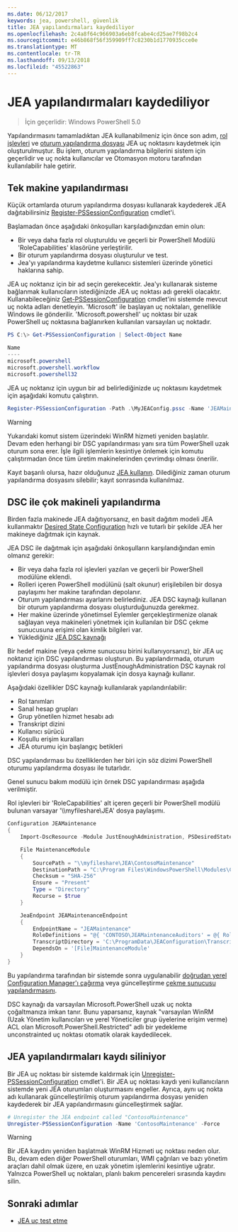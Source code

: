 ```yaml
---
ms.date: 06/12/2017
keywords: jea, powershell, güvenlik
title: JEA yapılandırmaları kaydediliyor
ms.openlocfilehash: 2c4a8f64c966903a6eb8fcabe4cd25ae7f98b2c4
ms.sourcegitcommit: e46b868f56f359909ff7c8230b1d1770935cce0e
ms.translationtype: MT
ms.contentlocale: tr-TR
ms.lasthandoff: 09/13/2018
ms.locfileid: "45522863"
---
```

# <a name="registering-jea-configurations"></a>JEA yapılandırmaları kaydediliyor

> İçin geçerlidir: Windows PowerShell 5.0

Yapılandırmasını tamamladıktan JEA kullanabilmeniz için önce son adım, [rol işlevleri](role-capabilities.md) ve [oturum yapılandırma dosyası](session-configurations.md) JEA uç noktasını kaydetmek için oluşturulmuştur.
Bu işlem, oturum yapılandırma bilgilerini sistem için geçerlidir ve uç nokta kullanıcılar ve Otomasyon motoru tarafından kullanılabilir hale getirir.

## <a name="single-machine-configuration"></a>Tek makine yapılandırması

Küçük ortamlarda oturum yapılandırma dosyası kullanarak kaydederek JEA dağıtabilirsiniz [Register-PSSessionConfiguration](https://msdn.microsoft.com/powershell/reference/5.1/microsoft.powershell.core/register-pssessionconfiguration) cmdlet'i.

Başlamadan önce aşağıdaki önkoşulları karşıladığınızdan emin olun:
- Bir veya daha fazla rol oluşturuldu ve geçerli bir PowerShell Modülü 'RoleCapabilities' klasörüne yerleştirilir.
- Bir oturum yapılandırma dosyası oluşturulur ve test.
- Jea'yı yapılandırma kaydetme kullanıcı sistemleri üzerinde yönetici haklarına sahip.

JEA uç noktanız için bir ad seçin gerekecektir.
Jea'yı kullanarak sisteme bağlanmak kullanıcıların istediğinizde JEA uç noktası adı gerekli olacaktır.
Kullanabileceğiniz [Get-PSSessionConfiguration](https://msdn.microsoft.com/powershell/reference/5.1/microsoft.powershell.core/get-pssessionconfiguration) cmdlet'ini sistemde mevcut uç nokta adları denetleyin.
'Microsoft' ile başlayan uç noktaları, genellikle Windows ile gönderilir.
'Microsoft.powershell' uç noktası bir uzak PowerShell uç noktasına bağlanırken kullanılan varsayılan uç noktadır.

```powershell
PS C:\> Get-PSSessionConfiguration | Select-Object Name

Name
----
microsoft.powershell
microsoft.powershell.workflow
microsoft.powershell32
```

JEA uç noktanız için uygun bir ad belirlediğinizde uç noktasını kaydetmek için aşağıdaki komutu çalıştırın.

```powershell
Register-PSSessionConfiguration -Path .\MyJEAConfig.pssc -Name 'JEAMaintenance' -Force
```

> [!WARNING]
> Yukarıdaki komut sistem üzerindeki WinRM hizmeti yeniden başlatılır.
> Devam eden herhangi bir DSC yapılandırması yanı sıra tüm PowerShell uzak oturum sona erer.
> İşle ilgili işlemlerin kesintiye önlemek için komutu çalıştırmadan önce tüm üretim makinelerinden çevrimdışı olması önerilir.

Kayıt başarılı olursa, hazır olduğunuz [JEA kullanın](using-jea.md).
Dilediğiniz zaman oturum yapılandırma dosyasını silebilir; kayıt sonrasında kullanılmaz.

## <a name="multi-machine-configuration-with-dsc"></a>DSC ile çok makineli yapılandırma

Birden fazla makinede JEA dağıtıyorsanız, en basit dağıtım modeli JEA kullanmaktır [Desired State Configuration](https://msdn.microsoft.com/powershell/dsc/overview) hızlı ve tutarlı bir şekilde JEA her makineye dağıtmak için kaynak.

JEA DSC ile dağıtmak için aşağıdaki önkoşulların karşılandığından emin olmanız gerekir:
- Bir veya daha fazla rol işlevleri yazılan ve geçerli bir PowerShell modülüne eklendi.
- Rolleri içeren PowerShell modülünü (salt okunur) erişilebilen bir dosya paylaşımı her makine tarafından depolanır.
- Oturum yapılandırması ayarlarını belirlediniz. JEA DSC kaynağı kullanan bir oturum yapılandırma dosyası oluşturduğunuzda gerekmez.
- Her makine üzerinde yönetimsel Eylemler gerçekleştirmenize olanak sağlayan veya makineleri yönetmek için kullanılan bir DSC çekme sunucusuna erişimi olan kimlik bilgileri var.
- Yüklediğiniz [JEA DSC kaynağı](https://github.com/PowerShell/JEA/tree/master/DSC%20Resource)

Bir hedef makine (veya çekme sunucusu birini kullanıyorsanız), bir JEA uç noktanız için DSC yapılandırması oluşturun.
Bu yapılandırmada, oturum yapılandırma dosyası oluşturma JustEnoughAdministration DSC kaynak rol işlevleri dosya paylaşımı kopyalamak için dosya kaynağı kullanır.

Aşağıdaki özellikler DSC kaynağı kullanılarak yapılandırılabilir:
- Rol tanımları
- Sanal hesap grupları
- Grup yönetilen hizmet hesabı adı
- Transkript dizini
- Kullanıcı sürücü
- Koşullu erişim kuralları
- JEA oturumu için başlangıç betikleri

DSC yapılandırması bu özelliklerden her biri için söz dizimi PowerShell oturumu yapılandırma dosyası ile tutarlıdır.

Genel sunucu bakım modülü için örnek DSC yapılandırması aşağıda verilmiştir.

Rol işlevleri bir 'RoleCapabilities' alt içeren geçerli bir PowerShell modülü bulunan varsayar '\\\\myfileshare\\JEA' dosya paylaşımı.


```powershell
Configuration JEAMaintenance
{
    Import-DscResource -Module JustEnoughAdministration, PSDesiredStateConfiguration

    File MaintenanceModule
    {
        SourcePath = "\\myfileshare\JEA\ContosoMaintenance"
        DestinationPath = "C:\Program Files\WindowsPowerShell\Modules\ContosoMaintenance"
        Checksum = "SHA-256"
        Ensure = "Present"
        Type = "Directory"
        Recurse = $true
    }

    JeaEndpoint JEAMaintenanceEndpoint
    {
        EndpointName = "JEAMaintenance"
        RoleDefinitions = "@{ 'CONTOSO\JEAMaintenanceAuditors' = @{ RoleCapabilities = 'GeneralServerMaintenance-Audit' }; 'CONTOSO\JEAMaintenanceAdmins' = @{ RoleCapabilities = 'GeneralServerMaintenance-Audit', 'GeneralServerMaintenance-Admin' } }"
        TranscriptDirectory = 'C:\ProgramData\JEAConfiguration\Transcripts'
        DependsOn = '[File]MaintenanceModule'
    }
}
```

Bu yapılandırma tarafından bir sistemde sonra uygulanabilir [doğrudan yerel Configuration Manager'ı çağırma](https://msdn.microsoft.com/powershell/dsc/metaconfig) veya güncelleştirme [çekme sunucusu yapılandırmasını](https://msdn.microsoft.com/powershell/dsc/pullserver).

DSC kaynağı da varsayılan Microsoft.PowerShell uzak uç nokta çoğaltmanıza imkan tanır.
Bunu yaparsanız, kaynak "varsayılan WinRM (Uzak Yönetim kullanıcıları ve yerel Yöneticiler grup üyelerine erişim verme) ACL olan Microsoft.PowerShell.Restricted" adlı bir yedekleme unconstrainted uç noktası otomatik olarak kaydedilecek.

## <a name="unregistering-jea-configurations"></a>JEA yapılandırmaları kaydı siliniyor

Bir JEA uç noktası bir sistemde kaldırmak için [Unregister-PSSessionConfiguration](https://msdn.microsoft.com/powershell/reference/5.1/microsoft.powershell.core/Unregister-PSSessionConfiguration) cmdlet'i.
Bir JEA uç noktası kaydı yeni kullanıcıların sistemde yeni JEA oturumları oluşturmasını engeller.
Ayrıca, aynı uç nokta adı kullanarak güncelleştirilmiş oturum yapılandırma dosyası yeniden kaydederek bir JEA yapılandırmasını güncelleştirmek sağlar.

```powershell
# Unregister the JEA endpoint called "ContosoMaintenance"
Unregister-PSSessionConfiguration -Name 'ContosoMaintenance' -Force
```

> [!WARNING]
> Bir JEA kaydını yeniden başlatmak WinRM Hizmeti uç noktası neden olur.
> Bu, devam eden diğer PowerShell oturumları, WMI çağrıları ve bazı yönetim araçları dahil olmak üzere, en uzak yönetim işlemlerini kesintiye uğratır.
> Yalnızca PowerShell uç noktaları, planlı bakım pencereleri sırasında kaydını silin.

## <a name="next-steps"></a>Sonraki adımlar

- [JEA uç test etme](using-jea.md)